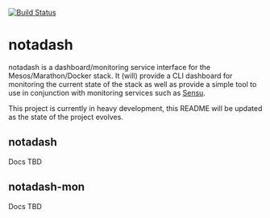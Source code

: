 [![Build Status](https://travis-ci.org/boldfield/notadash.svg?branch=master)](https://travis-ci.org/boldfield/notadash)

# notadash

notadash is a dashboard/monitoring service interface for the Mesos/Marathon/Docker stack.  It (will) provide a CLI dashboard
for monitoring the current state of the stack as well as provide a simple tool to use in conjunction with monitoring services
such as [Sensu](http://sensuapp.org/).

This project is currently in heavy development, this README will be updated as the state of the project evolves.

## notadash

Docs TBD

## notadash-mon

Docs TBD
